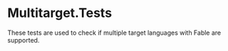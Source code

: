 # Multitarget.Tests

These tests are used to check if multiple target languages with Fable are supported.